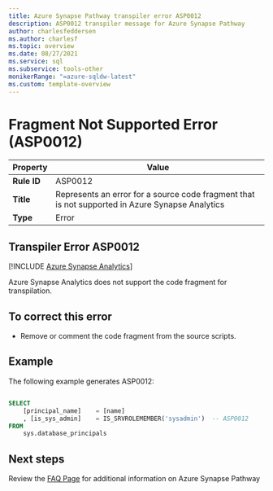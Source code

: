 ```yaml
---
title: Azure Synapse Pathway transpiler error ASP0012
description: ASP0012 transpiler message for Azure Synapse Pathway
author: charlesfeddersen
ms.author: charlesf
ms.topic: overview
ms.date: 08/27/2021
ms.service: sql
ms.subservice: tools-other
monikerRange: "=azure-sqldw-latest"
ms.custom: template-overview 
---
```


# Fragment Not Supported Error (ASP0012)

|Property|Value|
|-|-|
| **Rule ID** | ASP0012 |
| **Title** | Represents an error for a source code fragment that is not supported in Azure Synapse Analytics |
| **Type** | Error |

## Transpiler Error ASP0012
[!INCLUDE [Azure Synapse Analytics](../../../includes/applies-to-version/asa.md)]

Azure Synapse Analytics does not support the code fragment for transpilation.

## To correct this error

* Remove or comment the code fragment from the source scripts.

## Example

The following example generates ASP0012:

```sql

SELECT
    [principal_name]    = [name]
    , [is_sys_admin]    = IS_SRVROLEMEMBER('sysadmin')  -- ASP0012
FROM
    sys.database_principals

```

## Next steps

Review the [FAQ Page](../pathway-faq.yml) for additional information on Azure Synapse Pathway
